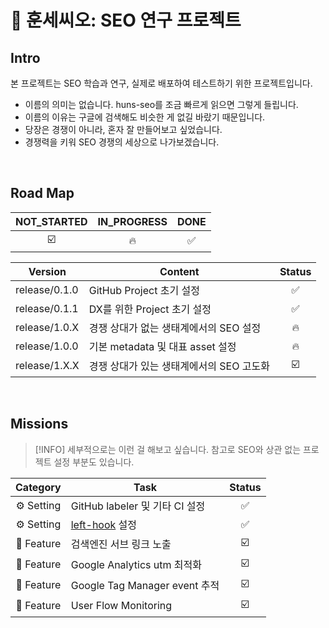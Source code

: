 # 🧪 훈세씨오: SEO 연구 프로젝트

## Intro

본 프로젝트는 SEO 학습과 연구, 실제로 배포하여 테스트하기 위한 프로젝트입니다.

- 이름의 의미는 없습니다. huns-seo를 조금 빠르게 읽으면 그렇게 들립니다.
- 이름의 이유는 구글에 검색해도 비슷한 게 없길 바랐기 때문입니다.
- 당장은 경쟁이 아니라, 혼자 잘 만들어보고 싶었습니다.
- 경쟁력을 키워 SEO 경쟁의 세상으로 나가보겠습니다.

<br />

## Road Map

| NOT_STARTED | IN_PROGRESS | DONE |
| :---------: | :---------: | :--: |
|     ☑️      |     🔥      |  ✅  |

| Version       | Content                                  | Status |
| ------------- | ---------------------------------------- | :----: |
| release/0.1.0 | GitHub Project 초기 설정                 |   ✅   |
| release/0.1.1 | DX를 위한 Project 초기 설정              |   ✅   |
| release/1.0.X | 경쟁 상대가 없는 생태계에서의 SEO 설정   |   🔥   |
| release/1.0.0 | 기본 metadata 및 대표 asset 설정         |   🔥   |
| release/1.X.X | 경쟁 상대가 있는 생태계에서의 SEO 고도화 |   ☑️   |

<br />

## Missions

> [!INFO]
> 세부적으로는 이런 걸 해보고 싶습니다.
> 참고로 SEO와 상관 없는 프로젝트 설정 부분도 있습니다.

|  Category  | Task                                                       | Status |
| :--------: | ---------------------------------------------------------- | :----: |
| ⚙️ Setting | GitHub labeler 및 기타 CI 설정                             |   ✅   |
| ⚙️ Setting | [left-hook](https://github.com/evilmartians/lefthook) 설정 |   ✅   |
| 🧩 Feature | 검색엔진 서브 링크 노출                                    |   ☑️   |
| 🧩 Feature | Google Analytics utm 최적화                                |   ☑️   |
| 🧩 Feature | Google Tag Manager event 추적                              |   ☑️   |
| 🧩 Feature | User Flow Monitoring                                       |   ☑️   |
